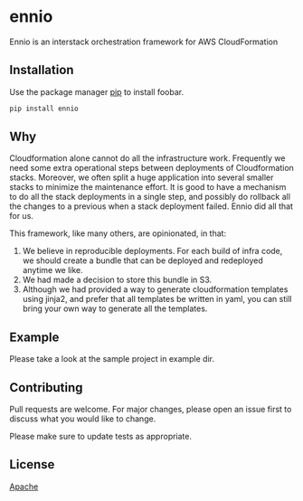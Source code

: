 # ennio

Ennio is an interstack orchestration framework for AWS CloudFormation

## Installation

Use the package manager [pip](https://pip.pypa.io/en/stable/) to install foobar.

```bash
pip install ennio
```

## Why

Cloudformation alone cannot do all the infrastructure work. Frequently we need some extra operational steps between deployments of Cloudformation stacks. Moreover, we often split a huge application into several smaller stacks to minimize the maintenance effort. It is good to have a mechanism to do all the stack deployments in a single step, and possibly do rollback all the changes to a previous when a stack deployment failed. Ennio did all that for us.

This framework, like many others, are opinionated, in that:

1. We believe in reproducible deployments. For each build of infra code, we should create a bundle that can be deployed and redeployed anytime we like.
2. We had made a decision to store this bundle in S3.
3. Although we had provided a way to generate cloudformation templates using jinja2, and prefer that all templates be written in yaml, you can still bring your own way to generate all the templates.

## Example

Please take a look at the sample project in example dir.

## Contributing

Pull requests are welcome. For major changes, please open an issue first to discuss what you would like to change.

Please make sure to update tests as appropriate.

## License

[Apache](https://choosealicense.com/licenses/apache/)
